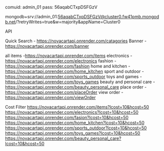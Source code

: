 comuid:  admin_01
pass: 56aqabCTxpDSFGzV

mongodb+srv://admin_01:56aqabCTxpDSFGzV@cluster0.fw41pmb.mongodb.net/?retryWrites=true&w=majority&appName=Cluster0

API

Quick Search - https://novacartapi.onrender.com/catagories
Banner - https://novacartapi.onrender.com/banner

all items -https://novacartapi.onrender.com/items
electronics - https://novacartapi.onrender.com/electronics
fashion - https://novacartapi.onrender.com/fashion
home and kitchen - https://novacartapi.onrender.com/home_kitchen
sport and outdoor - https://novacartapi.onrender.com/sports_outdoor
toys and games - https://novacartapi.onrender.com/toys_games
beauty and personal care - https://novacartapi.onrender.com/beauty_personal_care
place order - https://novacartapi.onrender.com/placeOrder
view order - https://novacartapi.onrender.com/viewOrder


Cost Filter
https://novacartapi.onrender.com/items?lcost=10&hcost=50
https://novacartapi.onrender.com/electronics?lcost=10&hcost=50
https://novacartapi.onrender.com/fasion?lcost=10&hcost=50
https://novacartapi.onrender.com/home_kitchen?lcost=10&hcost=50
https://novacartapi.onrender.com/sports_outdoor?lcost=10&hcost=50
https://novacartapi.onrender.com/toys_games?lcost=10&hcost=50
https://novacartapi.onrender.com/beauty_personal_care?lcost=10&hcost=50
